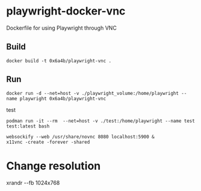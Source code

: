 # playwright-docker-vnc
Dockerfile for using Playwright through VNC

## Build

```
docker build -t 0x6a4b/playwright-vnc .
```


## Run

```
docker run -d --net=host -v ./playwright_volume:/home/playwright --name playwright 0x6a4b/playwright-vnc
```

test
```
podman run -it --rm  --net=host -v ./test:/home/playwright --name test test:latest bash
```

```
websockify --web /usr/share/novnc 8080 localhost:5900 &
x11vnc -create -forever -shared
```

# Change resolution 
xrandr --fb 1024x768
